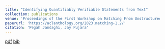 ```yaml
---
title: "Identifying Quantifiably Verifiable Statements from Text"
collection: publications
venue: 'Proceedings of the First Workshop on Matching From Unstructured and Structured Data (MATCHING 2023)'
paperurl: 'https://aclanthology.org/2023.matching-1.2/'
citation: 'Pegah Jandaghi, Jay Pujara'
---
```

[pdf](https://aclanthology.org/2023.matching-1.2.pdf)
[bib](https://aclanthology.org/2023.matching-1.2.bib)